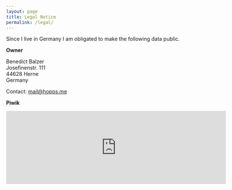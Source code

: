 ```yaml
---
layout: page
title: Legal Notice
permalink: /legal/
---
```


Since I live in Germany I am obligated to make the following data public.

**Owner**

Benedict Balzer<br>
Josefinenstr. 111<br>
44628 Herne<br>
Germany<br>

Contact: mail@hopps.me

**Piwik**

<iframe style="border: 0; height: 200px; width: 600px;" src="https://pwk.hopps.me/index.php?module=CoreAdminHome&action=optOut&language=de"></iframe>
